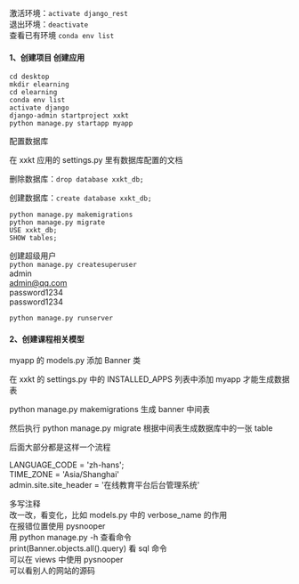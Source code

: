 
激活环境：`activate django_rest`  
退出环境：`deactivate`  
查看已有环境 `conda env list`
#### 1、创建项目 创建应用  
`cd desktop`  
`mkdir elearning`  
`cd elearning`  
`conda env list`  
`activate django`  
`django-admin startproject xxkt`  
`python manage.py startapp myapp`  

配置数据库  

在 xxkt 应用的 settings.py 里有数据库配置的文档  

删除数据库：`drop database xxkt_db;`  

创建数据库：`create database xxkt_db;`  

`python manage.py makemigrations`  
`python manage.py migrate`  
`USE xxkt_db;`  
`SHOW tables;`  

创建超级用户  
`python manage.py createsuperuser`  
admin  
admin@qq.com  
password1234  
password1234  

`python manage.py runserver`  


#### 2、创建课程相关模型  

myapp 的 models.py 添加 Banner 类  

在 xxkt 的 settings.py 中的 INSTALLED_APPS 列表中添加 myapp 才能生成数据表  

python manage.py makemigrations 生成 banner 中间表  

然后执行 python manage.py migrate 根据中间表生成数据库中的一张 table  

后面大部分都是这样一个流程  



LANGUAGE_CODE = 'zh-hans';  
TIME_ZONE = 'Asia/Shanghai'  
admin.site.site_header = '在线教育平台后台管理系统'  



多写注释  
改一改，看变化，比如 models.py 中的 verbose_name 的作用  
在报错位置使用 pysnooper  
用 python manage.py -h 查看命令  
print(Banner.objects.all().query) 看 sql 命令  
可以在 views 中使用 pysnooper  
可以看别人的网站的源码  

